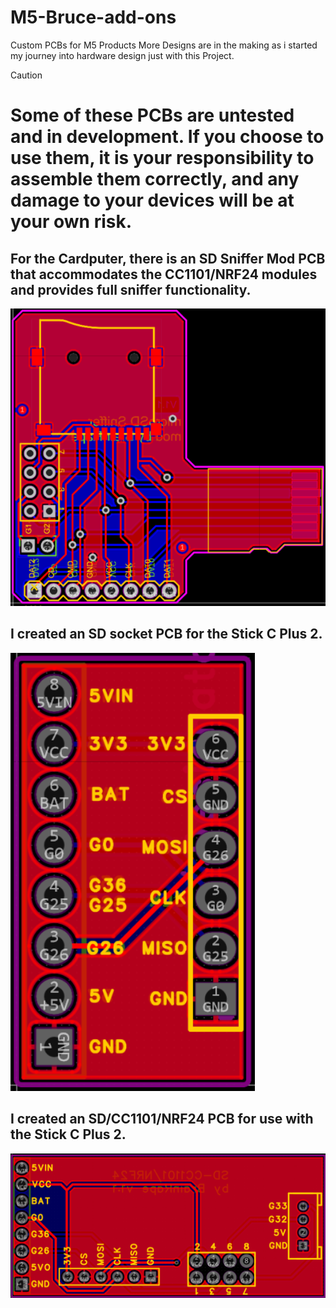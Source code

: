 # M5-Bruce-add-ons
Custom PCBs for M5 Products
More Designs are in the making as i started my journey into hardware design just with this Project.

> [!CAUTION]
> # **Some of these PCBs are untested and in development. If you choose to use them, it is your responsibility to assemble them correctly, and any damage to your devices will be at your own risk.**

## For the Cardputer, there is an SD Sniffer Mod PCB that accommodates the CC1101/NRF24 modules and provides full sniffer functionality.

![Preview of the SD Sniffer Mod for the Cardputer.](/Cardputer/MicroSD_Sniffer_Mod/Pics/Sniffer_1.1.png)

## I created an SD socket PCB for the Stick C Plus 2.

![SD Mount for the Stick C Plus 2.](/Stick_C_Plus_2/M5Stick_C_Plus_2_SD_Socket/Pics/Stick_SD_1.1.png)

## I created an SD/CC1101/NRF24 PCB for use with the Stick C Plus 2.

![Stick_SD_CC1101/NRF24 for the Stick C Plus 2.](/Stick_C_Plus_2/M5Stick_C_Plus_2_SD+CC1101/Pics/Stick_SD_CC1101_v1.1.png)
